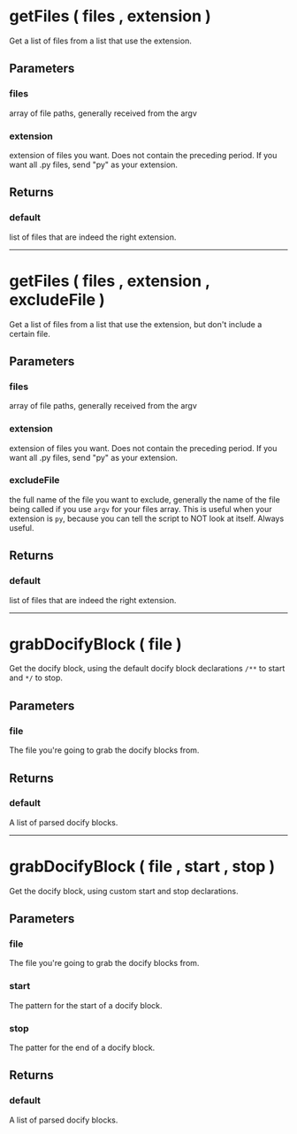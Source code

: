 # getFiles ( files , extension )

Get a list of files from a list that use the extension.

## Parameters

### files

 array of file paths, generally received from the argv

### extension

 extension of files you want. Does not contain the preceding period.
If you want all .py files, send "py" as your extension.
	

## Returns
### default

list of files that are indeed the right extension.
	
-----

# getFiles ( files , extension , excludeFile )

Get a list of files from a list that use the extension, but don't include a
certain file.

## Parameters

### files

 array of file paths, generally received from the argv

### extension

 extension of files you want. Does not contain the preceding period.
If you want all .py files, send "py" as your extension.

### excludeFile

 the full name of the file you want to exclude, generally
the name of the file being called if you use `argv` for your files array.
This is useful when your extension is `py`, because you can tell the
script to NOT look at itself. Always useful.
	

## Returns
### default

list of files that are indeed the right extension.
	
-----

# grabDocifyBlock ( file )

Get the docify block, using the default docify block declarations `/**` to start
and `*/` to stop.

## Parameters

### file

 The file you're going to grab the docify blocks from.
	

## Returns
### default

A list of parsed docify blocks.
	
-----

# grabDocifyBlock ( file , start , stop )

Get the docify block, using custom start and stop declarations.

## Parameters

### file

 The file you're going to grab the docify blocks from.

### start

 The pattern for the start of a docify block.

### stop

 The patter for the end of a docify block.
	

## Returns
### default

A list of parsed docify blocks.
	
